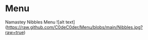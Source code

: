 # Menu
Namastey Nibbles Menu
![alt text]
(https://raw.github.com/C0deC0der/Menu/blobs/main/Nibbles.jpg?raw=true)
